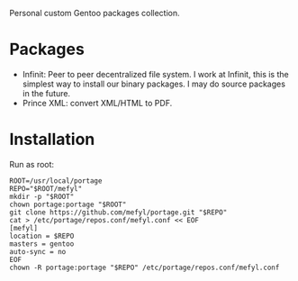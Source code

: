 Personal custom Gentoo packages collection.

# Packages

* Infinit: Peer to peer decentralized file system. I work at Infinit,
  this is the simplest way to install our binary packages. I may do
  source packages in the future.
* Prince XML: convert XML/HTML to PDF.

# Installation

Run as root:

```shell
ROOT=/usr/local/portage
REPO="$ROOT/mefyl"
mkdir -p "$ROOT"
chown portage:portage "$ROOT"
git clone https://github.com/mefyl/portage.git "$REPO"
cat > /etc/portage/repos.conf/mefyl.conf << EOF
[mefyl]
location = $REPO
masters = gentoo
auto-sync = no
EOF
chown -R portage:portage "$REPO" /etc/portage/repos.conf/mefyl.conf
```
